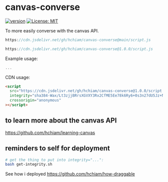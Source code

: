 # canvas-converse

[![version](https://img.shields.io/npm/v/canvas-converse.svg?style=flat-square&color=423a73)](https://www.npmjs.com/package/canvas-converse) [![License: MIT](https://img.shields.io/badge/License-MIT-f5d20d.svg?style=flat-square)](https://github.com/hchiam/canvas-converse/blob/main/LICENSE)

To more easily converse with the canvas API.

```js
https://cdn.jsdelivr.net/gh/hchiam/canvas-converse@main/script.js
```

```js
https://cdn.jsdelivr.net/gh/hchiam/canvas-converse@1.0.0/script.js
```

Example usage:

```js
...
```

CDN usage:

```html
<script
  src="https://cdn.jsdelivr.net/gh/hchiam/canvas-converse@1.0.0/script.js"
  integrity="sha384-Wax/Lt3zjjBRrsXGVXY3Rx2CfME5Ee78k6Ry6+0s3n27dU5Jz+NkLg5JX2WKg1QF"
  crossorigin="anonymous"
></script>
```

## to learn more about the canvas API

<https://github.com/hchiam/learning-canvas>

## reminders to self for deployment

```bash
# get the thing to put into integrity="...":
bash get-integrity.sh
```

See how i deployed <https://github.com/hchiam/how-draggable>
